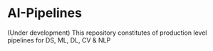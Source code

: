 # AI-Pipelines
(Under development)
This repository constitutes of production level pipelines for DS, ML, DL, CV &amp; NLP
